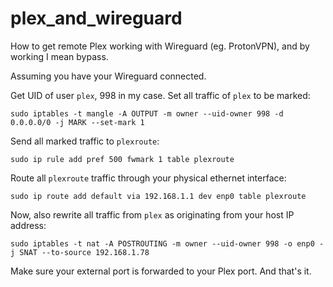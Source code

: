 # plex_and_wireguard
How to get remote Plex working with Wireguard (eg. ProtonVPN), and by working I mean bypass.

Assuming you have your Wireguard connected.

Get UID of user `plex`, 998 in my case. Set all traffic of `plex` to be marked:

```sudo iptables -t mangle -A OUTPUT -m owner --uid-owner 998 -d 0.0.0.0/0 -j MARK --set-mark 1```

Send all marked traffic to `plexroute`:

```sudo ip rule add pref 500 fwmark 1 table plexroute```

Route all `plexroute` traffic through your physical ethernet interface:

```sudo ip route add default via 192.168.1.1 dev enp0 table plexroute```

Now, also rewrite all traffic from `plex` as originating from your host IP address:

```sudo iptables -t nat -A POSTROUTING -m owner --uid-owner 998 -o enp0 -j SNAT --to-source 192.168.1.78```

Make sure your external port is forwarded to your Plex port. And that's it.
